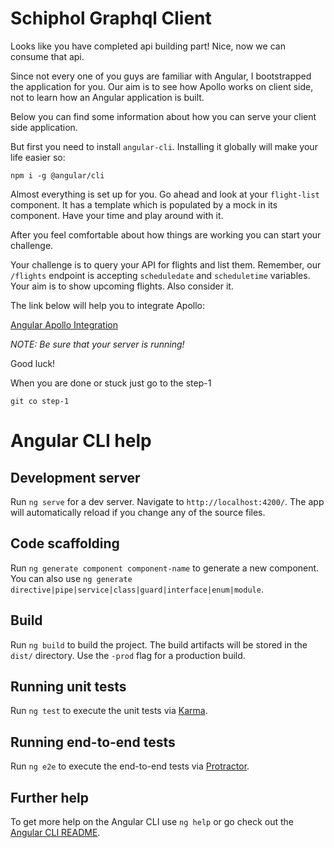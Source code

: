 # Schiphol Graphql Client

Looks like you have completed api building part! Nice, now we can
consume that api.

Since not every one of you guys are familiar with Angular, I bootstrapped
the application for you. Our aim is to see how Apollo works on client side, not to learn
how an Angular application is built.

Below you can find some information about how you can serve your client side
application.

But first you need to install `angular-cli`. Installing it globally will make your life
easier so:

`npm i -g @angular/cli`

Almost everything is set up for you. Go ahead and look at your `flight-list` component.
It has a template which is populated by a mock in its component. Have your time and 
play around with it.

After you feel comfortable about how things are working you can start your challenge.

Your challenge is to query your API for flights and list them. Remember, our `/flights`
endpoint is accepting `scheduledate` and `scheduletime` variables. Your aim is to
show upcoming flights. Also consider it.

The link below will help you to integrate Apollo:

[Angular Apollo Integration](https://www.apollographql.com/docs/angular/basics/setup.html#gql)

*NOTE: Be sure that your server is running!*

Good luck!

When you are done or stuck just go to the step-1

`git co step-1`

# Angular CLI help
## Development server

Run `ng serve` for a dev server. Navigate to `http://localhost:4200/`. The app will automatically reload if you change any of the source files.

## Code scaffolding

Run `ng generate component component-name` to generate a new component. You can also use `ng generate directive|pipe|service|class|guard|interface|enum|module`.

## Build

Run `ng build` to build the project. The build artifacts will be stored in the `dist/` directory. Use the `-prod` flag for a production build.

## Running unit tests

Run `ng test` to execute the unit tests via [Karma](https://karma-runner.github.io).

## Running end-to-end tests

Run `ng e2e` to execute the end-to-end tests via [Protractor](http://www.protractortest.org/).

## Further help

To get more help on the Angular CLI use `ng help` or go check out the [Angular CLI README](https://github.com/angular/angular-cli/blob/master/README.md).
